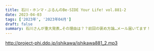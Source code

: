 ```yaml
---
title: 石川・ホンマ・ぶるんのBe-SIDE Your Life! vol.881-2
date: 2023-04-03
tags: ['2023年', '2023年04月']
draft: false
summary: 石川さんが重大発表…その理由は？？前回の褒め方論…メール届いてます！
---
```


http://project-phi.ddo.jp/ishikawa/ishikawa881_2.mp3
